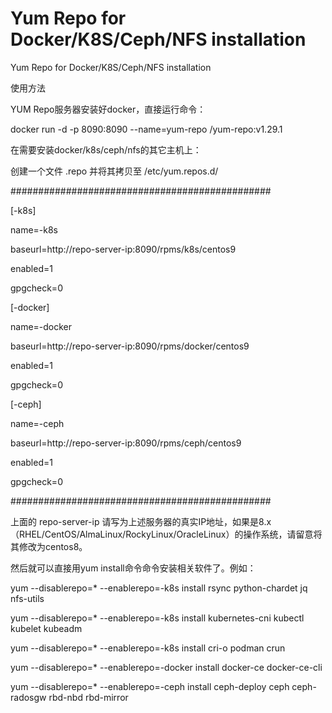 #  Yum Repo for Docker/K8S/Ceph/NFS installation
 Yum Repo for Docker/K8S/Ceph/NFS installation

使用方法

YUM Repo服务器安装好docker，直接运行命令：

docker run -d -p 8090:8090 --name=yum-repo /yum-repo:v1.29.1

在需要安装docker/k8s/ceph/nfs的其它主机上：

创建一个文件 .repo 并将其拷贝至 /etc/yum.repos.d/

###############################################

[-k8s]

name=-k8s

baseurl=http://repo-server-ip:8090/rpms/k8s/centos9

enabled=1

gpgcheck=0

[-docker]

name=-docker

baseurl=http://repo-server-ip:8090/rpms/docker/centos9

enabled=1

gpgcheck=0

[-ceph]

name=-ceph

baseurl=http://repo-server-ip:8090/rpms/ceph/centos9

enabled=1

gpgcheck=0

###############################################

上面的 repo-server-ip 请写为上述服务器的真实IP地址，如果是8.x（RHEL/CentOS/AlmaLinux/RockyLinux/OracleLinux）的操作系统，请留意将其修改为centos8。

然后就可以直接用yum install命令命令安装相关软件了。例如：

yum --disablerepo=* --enablerepo=-k8s install rsync python-chardet jq nfs-utils
  
yum --disablerepo=* --enablerepo=-k8s install kubernetes-cni kubectl kubelet kubeadm

yum --disablerepo=* --enablerepo=-k8s install cri-o podman crun

yum --disablerepo=* --enablerepo=-docker install docker-ce docker-ce-cli

yum --disablerepo=* --enablerepo=-ceph install ceph-deploy ceph ceph-radosgw rbd-nbd rbd-mirror
